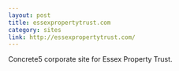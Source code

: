 ```yaml
---
layout: post
title: essexpropertytrust.com
category: sites
link: http://essexpropertytrust.com/
---
```


Concrete5 corporate site for Essex Property Trust.

